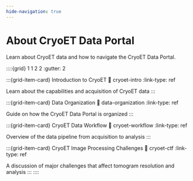 ```yaml
---
hide-navigation: true
---
```


# About CryoET Data Portal

Learn about CryoET data and how to navigate the CryoET Data Portal.

::::{grid} 1 1 2 2
:gutter: 2

:::{grid-item-card} Introduction to CryoET
:link: cryoet-intro
:link-type: ref

Learn about the capabilities and acquisition of CryoET data
:::

:::{grid-item-card} Data Organization
:link: data-organization
:link-type: ref

Guide on how the CryoET Data Portal is organized
:::

:::{grid-item-card} CryoET Data Workflow
:link: cryoet-workflow
:link-type: ref

Overview of the data pipeline from acquisition to analysis
:::

:::{grid-item-card} CryoET Image Processing Challenges
:link: cryoet-ctf
:link-type: ref

A discussion of major challenges that affect tomogram resolution and analysis
:::
::::
